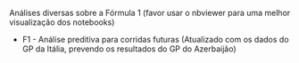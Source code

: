 Análises diversas sobre a Fórmula 1 (favor usar o nbviewer para uma melhor visualização dos notebooks)

<ul>
  <li>F1 - Análise preditiva para corridas futuras (Atualizado com os dados do GP da Itália, prevendo os resultados do GP do Azerbaijão)</li>
</ul>
